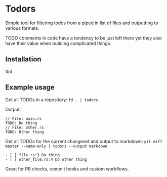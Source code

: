 # Todors

Simple tool for filtering todos from a piped in list of files and outputting to various formats.

TODO comments in code have a tendency to be just left there yet they also have their value when building complicated things.

## Installation

tbd

## Example usage

Get all TODOs in a repository:
`fd . | todors`

Output:

```
// File: main.rs
TODO: Do thing
// File: other.rs
TODO: Other thing
```

Get all TODOs for the current changeset and output to markdown:
`git diff master --name-only | todors --output markdown`

```
- [ ] file.rs:3 Do thing
- [ ] other_file.rs:4 Do other thing
```

Great for PR checks, commit hooks and custom workflows.

